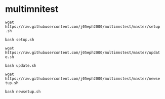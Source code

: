# multimnitest

`wget https://raw.githubusercontent.com/j05eph2000/multimnstest/master/setup.sh`


`bash setup.sh`
 
 `wget https://raw.githubusercontent.com/j05eph2000/multimnstest/master/update.sh`
 
 `bash update.sh`

 `wget https://raw.githubusercontent.com/j05eph2000/multimnstest/master/newsetup.sh`
 
 `bash newsetup.sh`
